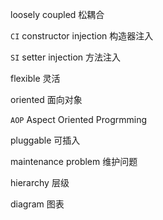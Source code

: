 loosely coupled 松耦合

`CI` constructor injection 构造器注入

`SI` setter injection 方法注入

flexible  灵活

oriented 面向对象

`AOP` Aspect Oriented Progrmming

pluggable  可插入

maintenance problem 维护问题

hierarchy 层级

diagram 图表



